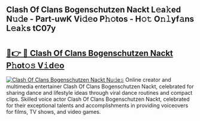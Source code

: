 ## Clash Of Clans Bogenschutzen Nackt L𝚎a𝚔ed N𝚞𝚍e - Part-uwK Vi𝚍𝚎o P𝚑𝚘tos - H𝚘𝚝 O𝚗𝚕yf𝚊ns L𝚎a𝚔s tC07y

# <h2><a href="http://kfd4a9x.oniu.top/?m=Clash+Of+Clans+Bogenschutzen+Nackt">🔗👉 🔴 Clash Of Clans Bogenschutzen Nackt P𝚑ot𝚘𝚜 V𝚒d𝚎o</a></h2>

[![Clash Of Clans Bogenschutzen Nackt Nu𝚍e𝚜](https://i.imgur.com/0qMVB7G.gif)](http://kfd4a9x.oniu.top/?m=Clash+Of+Clans+Bogenschutzen+Nackt)
Online creator and multimedia entertainer Clash Of Clans Bogenschutzen Nackt, celebrated for sharing dance and lifestyle ideas through viral dance routines and compact clips. Skilled voice actor Clash Of Clans Bogenschutzen Nackt, celebrated for their exceptional talents and accomplishments in providing voiceovers for films, TV shows, and video games.  
